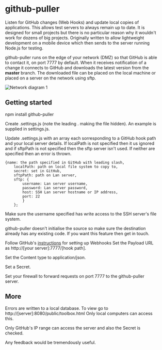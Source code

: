 # github-puller
Listen for GitHub changes (Web Hooks) and update local copies of applications.  This allows test servers to always remain up to date. It is designed for small projects but there is no particular reason why it wouldn't work for dozens of big projects. Originally written to allow lightweight development on a mobile device which then sends to the server running Node.js for testing.

github-puller runs on the edge of your network (DMZ) so that GitHub is able to contact it, on port 7777 by default. When it receives notification of a change it connects to GitHub and downloads the latest version from the **master** branch. The downloaded file can be placed on the local machine or placed on a server on the network using sftp.

![Network diagram 1](https://raw.githubusercontent.com/seethespark/github-puller/master/public/network.png "Network diagram")

## Getting started

npm install github-puller 

Create .settings.js (note the leading . making the file hidden). An example is supplied in settings.js.

Update .settings.js with an array each sorresponding to a GitHub hook path and your local server details.
If localPath is not specified then it us ignored and if sftpPath is not specified then the sftp server isn't used.  If neither are specified then an error is thrown.

    {name: the path specified in GitHub with leading slash,
        localPath: path on local file system to copy to,
        secret: set in GitHub,
        sftpPath: path on Lan server,
        sftp: {
            username: Lan server username,
            password: Lan server password,
            host: SSH Lan server hostname or IP address,
            port: 22
            }
        };

Make sure the username specified has write access to the SSH server's file system.

github-puller doesn't initialise the source so make sure the destination already has any existing code.  If you want this feature then get in touch.

Follow GitHub's [instructions](https://developer.github.com/webhooks/) for setting up Webhooks Set the Payload URL as http://[your server]:7777/[hook path].

Set the Content type to application/json.

Set a Secret.

Set your firewall to forward requests on port 7777 to the github-puller server.
## More
Errors are written to a local database.  To view go to http://[server]:8080/public/toolbox.html  Only local computers can access this.

Only GitHub's IP range can access the server and also the Secret is checked.

Any feedback would be tremendously useful.